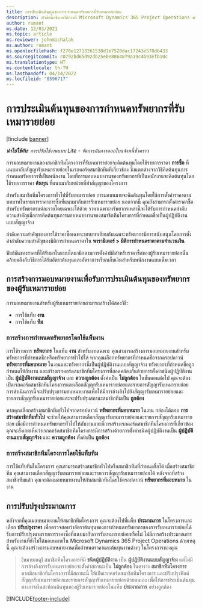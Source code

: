 ```yaml
---
title: การประเมินต้นทุนของการกำหนดทรัพยากรที่รับเหมารายย่อย
description: หัวข้อนี้อธิบายวิธีการที่ Microsoft Dynamics 365 Project Operations คำนวณการประเมินต้นทุนของการกำหนดทรัพยากรที่รับเหมารายย่อย
author: rumant
ms.date: 12/03/2021
ms.topic: article
ms.reviewer: johnmichalak
ms.author: rumant
ms.openlocfilehash: f276e12713261538d1e7520dac17243e578db433
ms.sourcegitcommit: c0792bd65d92db25e0e8864879a19c4b93efb10c
ms.translationtype: HT
ms.contentlocale: th-TH
ms.lasthandoff: 04/14/2022
ms.locfileid: "8596717"
---
```

# <a name="cost-estimation-of-subcontracted-resource-assignments"></a>การประเมินต้นทุนของการกำหนดทรัพยากรที่รับเหมารายย่อย

[!include [banner](../../includes/dataverse-preview.md)]

_**นำไปใช้กับ:** การปรับใช้งานแบบ Lite - จัดการกับการออกใบแจ้งหนี้ชั่วคราว_

การมอบหมายงานของสมาชิกทีมโครงการที่รับเหมาราย่อยจะคิดต้นทุนโดยใช้รายการราคา **การซื้อ** ที่แนบมากับสัญญารับเหมารายย่อยในเรกคอร์ดสมาชิกทีมที่เกี่ยวข้อง ซึ่งแตกต่างจากวิธีคิดต้นทุนการกำหนดทรัพยากรที่เป็นพนักงาน โดยที่การมอบหมายงานของทรัพยากรที่เป็นพนักงานจะคิดต้นทุนโดยใช้รายการราคา **ต้นทุน** ที่แนบมากับหน่วยที่ทำสัญญาของโครงการ 

สำหรับสมาชิกทีมโครงการทั่วไปที่รับเหมาราย่อย การมอบหมายจะคิดต้นทุนโดยใช้การตั้งค่าราคาตามบทบาทในรายการราคาการซื้อที่แนบมากับการรับเหมารายย่อย นอกจากนี้ คุณยังสามารถตั้งค่าราคาซื้อสำหรับทรัพยากรแต่ละรายโดยเฉพาะได้ด้วย ราคาเฉพาะทรัพยากรเหล่านี้จะได้รับการกำหนดลำดับความสำคัญเมื่อการคิดต้นทุนการมอบหมายงานของสมาชิกทีมโครงการที่กำหนดชื่อเป็นผู้ปฏิบัติงานแบบสัญญาจ้าง 

ลำดับความสำคัญของการใช้ราคาซื้อเฉพาะบทบาทเทียบกับเฉพาะทรัพยากรมีการสนับสนุนโดยการตั้งค่าลำดับความสำคัญของมิติการกำหนดราคาใน **พารามิเตอร์ > มิติการกำหนดราคาตามจำนวนเงิน**

ฟังก์ชันของราคาที่ได้รับมาในแบบไดนามิกตามการตั้งค่ามิติสำหรับราคาซื้อของผู้รับเหมารายย่อยนั้นคล้ายคลึงกับวิธีการได้รับอัตราต้นทุนและอัตราการเรียกเก็บเงินสำหรับพนักงานแบบเต็มเวลา 

## <a name="creating-task-assignments-for-getting-cost-estimates-of-subcontractor-resources"></a>การสร้างการมอบหมายงานเพื่อรับการประเมินต้นทุนของทรัพยากรของผู้รับเหมารายย่อย

การมอบหมายงานสำหรับผู้รับเหมารายย่อยสามารถสร้างได้สองวิธี: 
- การใช้แท็บ **งาน**
- การใช้แท็บ **ทีม**

### <a name="creating-resources-assignments-using-the-tasks-tab"></a>การสร้างการกำหนดทรัพยากรโดยใช้แท็บงาน
การใช้รายการ **ทรัพยากร** ในแท็บ **งาน** สำหรับงานเฉพาะ คุณสามารถสร้างการมอบหมายงานสำหรับทรัพยากรที่กำหนดชื่อหรือทรัพยากรทั่วไปได้ หากคุณเลือกทรัพยากรที่กำหนดชื่อจากดรอปดาวน์ **ทรัพยากรที่มอบหมาย** ในงานและทรัพยากรนี้เป็นผู้ปฏิบัติงานแบบสัญญาจ้าง ทรัพยากรที่กำหนดชื่อถูกกำหนดให้กับงาน และสร้างเรกคอร์ดสมาชิกทีมโครงการที่สอดคล้องกันด้วยการตั้งค่าชนิดผู้ปฏิบัติงานเป็น **ผู้ปฏิบัติงานแบบสัญญาจ้าง** และ **ความถูกต้อง** ตั้งค่าเป็น **ไม่ถูกต้อง** ในขั้นตอนต่อไป คุณจะต้องเปิดเรกคอร์ดสมาชิกทีมโครงการและเลือกสัญญารับเหมารายย่อยและรายการสัญญารับเหมารายย่อย การดำเนินการนี้จะปรับปรุงการมอบหมายงานเพื่อให้มีการอ้างอิงไปยังสัญญารับเหมารายย่อยและรายการสัญญารับเหมารายย่อยและจะปรับปรุงสถานะสมาชิกทีมเป็น **ถูกต้อง**

หากคุณเลือกสร้างสมาชิกทีมทั่วไปจากดรอปดาวน์ **ทรัพยากรที่มอบหมาย** ในงาน กล่องโต้ตอบ **การสร้างสมาชิกทีมทั่วไป** จะช่วยให้คุณสามารถเลือกสัญญารับเหมารายย่อยและรายการสัญญารับเหมารายย่อย เมื่อมีการกำหนดทรัพยากรทั่วไปให้กับงานและมีการสร้างเรกคอร์ดสมาชิกทีมโครงการที่เกี่ยวข้อง คุณจะสังเกตเห็นว่าเรกคอร์ดสมาชิกทีมโครงการมีการสร้างด้วยการตั้งค่าชนิดผู้ปฏิบัติงานเป็น **ผู้ปฏิบัติงานแบบสัญญาจ้าง** และ **ความถูกต้อง** ตั้งค่าเป็น **ถูกต้อง**

### <a name="creating-project-team-members-using-the-team-tab"></a>การสร้างสมาชิกทีมโครงการโดยใช้แท็บทีม
การใช้แท็บทีมในโครงการ คุณสามารถสร้างสมาชิกทั่วไปหรือสมาชิกทีมที่กำหนดชื่อได้ เมื่อสร้างสมาชิกทีม คุณสามารถเลือกสัญญารับเหมารายย่อยและรายการสัญญารับเหมารายย่อยได้ หลังจากที่สร้างสมาชิกทีมแล้ว คุณจะต้องมอบหมายงานให้กับสมาชิกทีมโดยใช้ดรอปดาวน์ **ทรัพยากรที่มอบหมาย** ในงาน 

## <a name="updating-estimates"></a>การปรับปรุงประมาณการ
หลังจากที่คุณมอบหมายงานให้สมาชิกทีมโครงการ คุณจะต้องไปที่แท็บ **ประมาณการ** ในโครงการและเลือก **ปรับปรุงราคา** เพื่อตรวจสอบว่าอัตราต้นทุนของการกำหนดทรัพยากรของการรับเหมารายย่อยได้รับการปรับปรุงตามรายการราคาซื้อที่แนบมากับการรับเหมารายย่อยหรือไม่ ไม่มีการสร้างประมาณการสำหรับงานที่ยังไม่ได้มอบหมายใน Microsoft Dynamics 365 Project Operations ด้วยเหตุนี้ คุณจะต้องสร้างการมอบหมายงานเพื่อกำหนดราคาและต้นทุนงานต่างๆ ในโครงการของคุณ 

> [หมายเหตุ] สมาชิกทีมโครงการที่มี **ชนิดผู้ปฏิบัติงาน** เป็น **ผู้ปฏิบัติงานแบบสัญญาจ้าง** แต่ไม่มีการอ้างอิงการรับเหมารายย่อยจะตั้งค่าสถานะเป็น **ไม่ถูกต้อง** ในตาราง **สมาชิกทีมโครงการ** หากมีสมาชิกทีมโครงการที่มีสถานะนี้ ให้เปิดเรกคอร์ดสมาชิกทีมโครงการ และปรับปรุงฟิลด์สัญญารับเหมารายย่อยและรายการสัญญารับเหมารายย่อยด้วยตนเอง เพื่อให้การประเมินต้นทุนทางการเงินสะท้อนต้นทุนของผู้รับเหมารายย่อยในแท็บ **ประมาณการ** อย่างถูกต้อง 


[!INCLUDE[footer-include](../../includes/footer-banner.md)]
